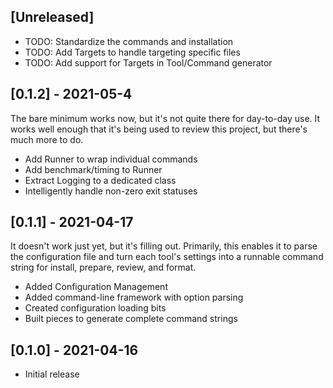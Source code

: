 ## [Unreleased]

- TODO: Standardize the commands and installation
- TODO: Add Targets to handle targeting specific files
- TODO: Add support for Targets in Tool/Command generator

## [0.1.2] - 2021-05-4

The bare minimum works now, but it's not quite there for day-to-day use. It works well enough that it's being used to review this project, but there's much more to do.

- Add Runner to wrap individual commands
- Add benchmark/timing to Runner
- Extract Logging to a dedicated class
- Intelligently handle non-zero exit statuses

## [0.1.1] - 2021-04-17

It doesn't work just yet, but it's filling out. Primarily, this enables it to parse the configuration file and turn each tool's settings into a runnable command string for install, prepare, review, and format.

- Added Configuration Management
- Added command-line framework with option parsing
- Created configuration loading bits
- Built pieces to generate complete command strings

## [0.1.0] - 2021-04-16

- Initial release
